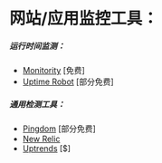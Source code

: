 # 网站/应用监控工具：

##### 运行时间监测：

* [Monitority](http://monitority.com/) [免费]
* [Uptime Robot](https://uptimerobot.com/) [部分免费]

##### 通用检测工具：

* [Pingdom](https://www.pingdom.com/) [部分免费]
* [New Relic](http://newrelic.com/)
* [Uptrends](https://www.uptrends.com/) [$]
